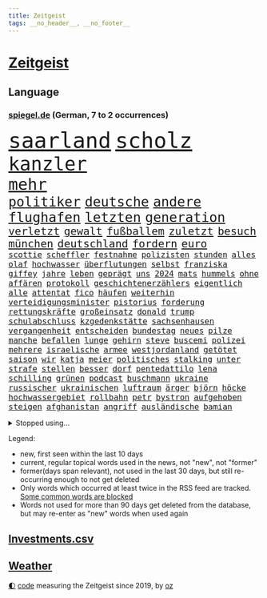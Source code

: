 ```yaml
---
title: Zeitgeist
tags: __no_header__, __no_footer__
---
```


# [Zeitgeist](https://oliz.io/zeitgeist/)

## Language

<h3><a href="https://www.spiegel.de" target="_blank">spiegel.de</a> (German, 7 to 2 occurrences)</h3>
<p style="font-family:monospace">
<span style="font-size:32pt"><a href="news_links.html#saarland" class="current">saarland</a></span>
<span style="font-size:32pt"><a href="news_links.html#scholz" class="current">scholz</a></span>
<br>
<span style="font-size:28pt"><a href="news_links.html#kanzler" class="current">kanzler</a></span>
<br>
<span style="font-size:24pt"><a href="news_links.html#mehr" class="current">mehr</a></span>
<br>
<span style="font-size:20pt"><a href="news_links.html#politiker" class="current">politiker</a></span>
<span style="font-size:20pt"><a href="news_links.html#deutsche" class="current">deutsche</a></span>
<span style="font-size:20pt"><a href="news_links.html#andere" class="current">andere</a></span>
<span style="font-size:20pt"><a href="news_links.html#flughafen" class="current">flughafen</a></span>
<span style="font-size:20pt"><a href="news_links.html#letzten" class="current">letzten</a></span>
<span style="font-size:20pt"><a href="news_links.html#generation" class="current">generation</a></span>
<br>
<span style="font-size:16pt"><a href="news_links.html#verletzt" class="current">verletzt</a></span>
<span style="font-size:16pt"><a href="news_links.html#gewalt" class="current">gewalt</a></span>
<span style="font-size:16pt"><a href="news_links.html#fußballem" class="current">fußballem</a></span>
<span style="font-size:16pt"><a href="news_links.html#zuletzt" class="current">zuletzt</a></span>
<span style="font-size:16pt"><a href="news_links.html#besuch" class="current">besuch</a></span>
<span style="font-size:16pt"><a href="news_links.html#münchen" class="current">münchen</a></span>
<span style="font-size:16pt"><a href="news_links.html#deutschland" class="current">deutschland</a></span>
<span style="font-size:16pt"><a href="news_links.html#fordern" class="current">fordern</a></span>
<span style="font-size:16pt"><a href="news_links.html#euro" class="current">euro</a></span>
<br>
<span style="font-size:12pt"><a href="news_links.html#scottie" class="current">scottie</a></span>
<span style="font-size:12pt"><a href="news_links.html#scheffler" class="current">scheffler</a></span>
<span style="font-size:12pt"><a href="news_links.html#festnahme" class="current">festnahme</a></span>
<span style="font-size:12pt"><a href="news_links.html#polizisten" class="current">polizisten</a></span>
<span style="font-size:12pt"><a href="news_links.html#stunden" class="current">stunden</a></span>
<span style="font-size:12pt"><a href="news_links.html#alles" class="current">alles</a></span>
<span style="font-size:12pt"><a href="news_links.html#olaf" class="current">olaf</a></span>
<span style="font-size:12pt"><a href="news_links.html#hochwasser" class="current">hochwasser</a></span>
<span style="font-size:12pt"><a href="news_links.html#überflutungen" class="current">überflutungen</a></span>
<span style="font-size:12pt"><a href="news_links.html#selbst" class="current">selbst</a></span>
<span style="font-size:12pt"><a href="news_links.html#franziska" class="current">franziska</a></span>
<span style="font-size:12pt"><a href="news_links.html#giffey" class="new">giffey</a></span>
<span style="font-size:12pt"><a href="news_links.html#jahre" class="current">jahre</a></span>
<span style="font-size:12pt"><a href="news_links.html#leben" class="current">leben</a></span>
<span style="font-size:12pt"><a href="news_links.html#geprägt" class="current">geprägt</a></span>
<span style="font-size:12pt"><a href="news_links.html#uns" class="current">uns</a></span>
<span style="font-size:12pt"><a href="news_links.html#2024" class="current">2024</a></span>
<span style="font-size:12pt"><a href="news_links.html#mats" class="current">mats</a></span>
<span style="font-size:12pt"><a href="news_links.html#hummels" class="current">hummels</a></span>
<span style="font-size:12pt"><a href="news_links.html#ohne" class="current">ohne</a></span>
<span style="font-size:12pt"><a href="news_links.html#affären" class="current">affären</a></span>
<span style="font-size:12pt"><a href="news_links.html#protokoll" class="current">protokoll</a></span>
<span style="font-size:12pt"><a href="news_links.html#geschichtenerzählers" class="new">geschichtenerzählers</a></span>
<span style="font-size:12pt"><a href="news_links.html#eigentlich" class="current">eigentlich</a></span>
<span style="font-size:12pt"><a href="news_links.html#alle" class="current">alle</a></span>
<span style="font-size:12pt"><a href="news_links.html#attentat" class="current">attentat</a></span>
<span style="font-size:12pt"><a href="news_links.html#fico" class="current">fico</a></span>
<span style="font-size:12pt"><a href="news_links.html#häufen" class="current">häufen</a></span>
<span style="font-size:12pt"><a href="news_links.html#weiterhin" class="current">weiterhin</a></span>
<span style="font-size:12pt"><a href="news_links.html#verteidigungsminister" class="current">verteidigungsminister</a></span>
<span style="font-size:12pt"><a href="news_links.html#pistorius" class="current">pistorius</a></span>
<span style="font-size:12pt"><a href="news_links.html#forderung" class="current">forderung</a></span>
<span style="font-size:12pt"><a href="news_links.html#rettungskräfte" class="current">rettungskräfte</a></span>
<span style="font-size:12pt"><a href="news_links.html#großeinsatz" class="current">großeinsatz</a></span>
<span style="font-size:12pt"><a href="news_links.html#donald" class="current">donald</a></span>
<span style="font-size:12pt"><a href="news_links.html#trump" class="current">trump</a></span>
<span style="font-size:12pt"><a href="news_links.html#schulabschluss" class="new">schulabschluss</a></span>
<span style="font-size:12pt"><a href="news_links.html#kzgedenkstätte" class="current">kzgedenkstätte</a></span>
<span style="font-size:12pt"><a href="news_links.html#sachsenhausen" class="current">sachsenhausen</a></span>
<span style="font-size:12pt"><a href="news_links.html#vergangenheit" class="current">vergangenheit</a></span>
<span style="font-size:12pt"><a href="news_links.html#entscheiden" class="current">entscheiden</a></span>
<span style="font-size:12pt"><a href="news_links.html#bundestag" class="current">bundestag</a></span>
<span style="font-size:12pt"><a href="news_links.html#neues" class="current">neues</a></span>
<span style="font-size:12pt"><a href="news_links.html#pilze" class="current">pilze</a></span>
<span style="font-size:12pt"><a href="news_links.html#manche" class="current">manche</a></span>
<span style="font-size:12pt"><a href="news_links.html#befallen" class="new">befallen</a></span>
<span style="font-size:12pt"><a href="news_links.html#lunge" class="current">lunge</a></span>
<span style="font-size:12pt"><a href="news_links.html#gehirn" class="current">gehirn</a></span>
<span style="font-size:12pt"><a href="news_links.html#steve" class="current">steve</a></span>
<span style="font-size:12pt"><a href="news_links.html#buscemi" class="new">buscemi</a></span>
<span style="font-size:12pt"><a href="news_links.html#polizei" class="current">polizei</a></span>
<span style="font-size:12pt"><a href="news_links.html#mehrere" class="current">mehrere</a></span>
<span style="font-size:12pt"><a href="news_links.html#israelische" class="current">israelische</a></span>
<span style="font-size:12pt"><a href="news_links.html#armee" class="current">armee</a></span>
<span style="font-size:12pt"><a href="news_links.html#westjordanland" class="current">westjordanland</a></span>
<span style="font-size:12pt"><a href="news_links.html#getötet" class="current">getötet</a></span>
<span style="font-size:12pt"><a href="news_links.html#saison" class="current">saison</a></span>
<span style="font-size:12pt"><a href="news_links.html#wir" class="current">wir</a></span>
<span style="font-size:12pt"><a href="news_links.html#katja" class="current">katja</a></span>
<span style="font-size:12pt"><a href="news_links.html#meier" class="current">meier</a></span>
<span style="font-size:12pt"><a href="news_links.html#politisches" class="current">politisches</a></span>
<span style="font-size:12pt"><a href="news_links.html#stalking" class="current">stalking</a></span>
<span style="font-size:12pt"><a href="news_links.html#unter" class="current">unter</a></span>
<span style="font-size:12pt"><a href="news_links.html#strafe" class="current">strafe</a></span>
<span style="font-size:12pt"><a href="news_links.html#stellen" class="current">stellen</a></span>
<span style="font-size:12pt"><a href="news_links.html#besser" class="current">besser</a></span>
<span style="font-size:12pt"><a href="news_links.html#dorf" class="current">dorf</a></span>
<span style="font-size:12pt"><a href="news_links.html#pentedattilo" class="new">pentedattilo</a></span>
<span style="font-size:12pt"><a href="news_links.html#lena" class="current">lena</a></span>
<span style="font-size:12pt"><a href="news_links.html#schilling" class="new">schilling</a></span>
<span style="font-size:12pt"><a href="news_links.html#grünen" class="current">grünen</a></span>
<span style="font-size:12pt"><a href="news_links.html#podcast" class="current">podcast</a></span>
<span style="font-size:12pt"><a href="news_links.html#buschmann" class="current">buschmann</a></span>
<span style="font-size:12pt"><a href="news_links.html#ukraine" class="current">ukraine</a></span>
<span style="font-size:12pt"><a href="news_links.html#russischer" class="current">russischer</a></span>
<span style="font-size:12pt"><a href="news_links.html#ukrainischen" class="current">ukrainischen</a></span>
<span style="font-size:12pt"><a href="news_links.html#luftraum" class="current">luftraum</a></span>
<span style="font-size:12pt"><a href="news_links.html#ärger" class="current">ärger</a></span>
<span style="font-size:12pt"><a href="news_links.html#björn" class="current">björn</a></span>
<span style="font-size:12pt"><a href="news_links.html#höcke" class="current">höcke</a></span>
<span style="font-size:12pt"><a href="news_links.html#hochwassergebiet" class="new">hochwassergebiet</a></span>
<span style="font-size:12pt"><a href="news_links.html#rollbahn" class="new">rollbahn</a></span>
<span style="font-size:12pt"><a href="news_links.html#petr" class="current">petr</a></span>
<span style="font-size:12pt"><a href="news_links.html#bystron" class="current">bystron</a></span>
<span style="font-size:12pt"><a href="news_links.html#aufgehoben" class="current">aufgehoben</a></span>
<span style="font-size:12pt"><a href="news_links.html#steigen" class="current">steigen</a></span>
<span style="font-size:12pt"><a href="news_links.html#afghanistan" class="current">afghanistan</a></span>
<span style="font-size:12pt"><a href="news_links.html#angriff" class="current">angriff</a></span>
<span style="font-size:12pt"><a href="news_links.html#ausländische" class="current">ausländische</a></span>
<span style="font-size:12pt"><a href="news_links.html#bamian" class="new">bamian</a></span>
</p>
<details>
<summary>Stopped using...</summary>
<p class="former" style="font-size:12pt">
rasant(1304) reformen(1304) spuren(1304) bayerische(1303) frankfurter(1303) großteil(1303) main(1303) pakistan(1303) summe(1303) uhr(1303) zurzeit(1303) fbi(1301) joachim(1301) street(1301) sturz(1301) twitter(1301) funktionieren(1300) post(1300) präsidentschaftswahl(1300) belarus(1299) bildern(1299) erlitten(1299) gerichtshof(1299) mailand(1299) schlechten(1299) williams(1299) winter(1299) 2019(1298) 33(1298) bundesländer(1298) bundespolizei(1298) fleisch(1298) gewissen(1298) smartphone(1298) texas(1298) tobt(1298) verzweifelt(1298) chaos(1297) digitalisierung(1297) rechten(1297) solle(1297) früherer(1296) rassistisch(1296) weißen(1296) anbieten(1295) christine(1295) gemeinden(1295) konservativen(1295) prüfung(1295) registriert(1295) sicherheitsbehörden(1295) verunglückt(1295) widerspruch(1295) beraten(1294) bitten(1294) einreisen(1294) verlängerung(1294) großbritanniens(1293) kreis(1293) sorge(1293) torhüter(1293) venezuela(1293) beschluss(1292) islamischen(1292) leer(1292) meint(1292) super(1292) verfügung(1292) premiere(1291) reichte(1291) tödliche(1290) untersuchen(1290) veranstalter(1290) endete(1289) entsetzen(1289) glauben(1288) 2030(1287) fit(1287) offiziellen(1285) schwanger(1285) beiträge(1283) produzieren(1282) hielten(1281) zurückgegangen(1281) herz(1279) nachgewiesen(1279) ordnung(1279) eingeleitet(1277) gang(1276) pkw(1276) trauert(1275) fußballwm(1274) nasa(1274) spitzenreiter(1274) aussehen(1273) erschießt(1273) steffen(1273) informiert(1271) hoffnungen(1270) rang(1268) solchen(1263) sportler(1263) bundesnetzagentur(1259) afrikas(1256) kandidatur(1256) staatlichen(1253) startup(1253) gebieten(1249) heizen(1248) marine(1235) einfache(1230) billiger(1228) niederländer(1191) öffnet(1190) zusammenbruch(1158) carlos(1157) autobahnen(1155) mitverantwortlich(1114) banken(1098) ministerin(1041) ohnehin(1034) verurteilung(1014) erfolgreichste(1004) entlastung(990) teure(973) zeitungsbericht(971) mike(969) gewohnt(967) gesetzentwurf(955) tiger(953) kunstwerke(941) abtreibung(939) einschätzungen(930) stern(927) spezielle(926) rhein(912) militärischen(895) akw(880) seltene(880) brennt(873) kompromiss(872) lehrerinnen(870) 87(867) klappt(860) fördern(854) erschwert(852) lemke(841) steffi(841) verkündete(839) expremier(836) entführung(831) einheit(818) bestand(816) emotionalen(816) verwaltung(807) lücken(792) nebenbei(775) künstlerin(774) gefangenschaft(771) kriegsverbrechen(770) kasse(768) blockade(764) dilemma(764) niedersächsischen(764) günstiger(760) messerattacke(760) wiederaufbau(760) günstige(759) überlebenden(757) finanzierung(753) erlauben(748) schwarzes(747) recherchen(731) perfekte(726) israelis(715) dänischen(708) stärksten(695) sprung(690) andrew(689) idol(687) anlauf(686) setzten(677) thüringens(675) geste(672) demenz(669) usrepublikaner(662) weitergehen(661) erdbeben(660) wissenschaft(659) 2008(650) freigabe(650) zurückhaltung(648) geheime(639) einladung(628) vizekanzler(622) gott(618) eingreifen(606) entstehen(604) gerechtfertigt(604) ernährung(601) tel(593) aufholjagd(591) fortschritt(589) stemmen(589) emissionen(588) senioren(587) dokumentieren(583) aviv(582) niederlagen(581) überraschenden(577) haustier(575) neymar(574) härtesten(570) auszeichnung(564) verurteilten(561) uskonzern(547) parallel(544) nächtlichen(543) rudi(534) credit(531) suisse(531) geheim(529) skepsis(520) colorado(509) vorbereitung(509) kritikern(508) auflaufen(507) muster(507) internationalem(503) verschafft(503) dritter(498) heimische(494) änderung(493) aggressiv(490) bruchteil(488) völler(482) muslime(480) ansicht(475) mythos(474) minderjährige(473) initiative(471) rauchen(470) özdemir(469) unosicherheitsrat(464) vorstandschef(464) republikanische(462) anderson(459) autofahren(459) neunzigerjahren(456) schwache(456) 5000(455) schweres(447) beantwortet(446) anderswo(445) bildet(444) media(442) nordirland(441) influencer(435) 2007(434) merklich(427) reichelt(425) wurzeln(419) legalisierung(418) handelte(414) milliardenschwere(413) insolvent(410) 40jähriger(407) allzu(406) erwarteten(406) hauptrolle(405) kippen(399) lübeck(399) astronomie(393) geknackt(392) rohstoff(391) ecuador(388) brachten(386) involviert(384) kleinflugzeug(381) durchgesetzt(376) bar(372) nachts(372) exkanzler(370) gästen(363) 13jähriger(361) bka(359) kuba(359) regisseurin(352) übergibt(352) kredite(350) umstieg(350) barbie(348) eingeliefert(348) pilot(348) zeitungen(348) motto(347) florenz(346) kalifornischen(343) drohnenangriffe(340) absurd(339) mobilität(339) ermöglicht(338) übergang(337) bitter(336) scott(330) einziehen(328) 29jährige(326) politologe(325) model(323) indischer(322) marschflugkörper(320) abgewehrt(319) anschluss(318) liter(315) festgestellt(314) geheimen(310) hergestellt(309) lieferten(309) dortigen(308) auflösung(306) toronto(305) flieger(303) lebend(303) spitzenfußball(303) sinkende(302) eindringen(299) fotografin(297) ezb(296) unterbunden(295) mutmaßliches(294) lichtblick(293) gerichts(290) becken(287) nördlich(285) staus(285) brutaler(284) hunde(284) leitartikel(284) thrones(284) militärisch(283) sofortige(283) surfen(281) iranischer(280) designer(279) manuela(277) schwesig(277) teuersten(268) erschweren(266) niemanden(266) ergebnissen(265) gruppenvergewaltigung(264) parlamentswahl(263) terroranschlag(263) küsten(262) re(262) o’connor(261) arizona(260) milizen(259) ehrung(257) herstellung(257) eigentor(256) freundinnen(255) sperre(255) schiitenmiliz(252) uber(252) israeli(251) unterkunft(251) geschäftsleute(250) bargeld(248) mehrwertsteuer(248) superreiche(248) todesursache(246) angesehen(245) herrchen(245) dirk(244) fame(243) usamerikanerin(243) johann(241) neubauten(239) vorzugehen(239) heutigen(238) kneipen(238) wohnviertel(238) abhalten(237) harald(236) harmlos(236) neuauflage(234) toptalent(230) aserbaidschan(229) gleicht(227) verfahrens(227) auswertung(226) mehren(226) sicherheitslage(226) lebende(225) 12000(224) bundesfinanzminister(224) stadtrat(224) gestaltet(222) grippe(222) biopic(221) bequem(219) fußballweltmeister(219) sibirien(218) werkstatt(218) ai(217) milliardenhilfen(217) vollstreckt(217) 1981(216) isst(216) nachbarland(216) gemüse(215) klarer(215) lokführer(215) vergehen(215) zentralrat(212) 14jährige(206) auskommen(205) gezielte(204) schlusslicht(204) ceo(202) vorbereitungen(200) zentralrats(198) wilde(197) aspekte(196) lasst(196) mexikos(196) tennisspieler(196) emotionaler(195) ernähren(195) tagesordnung(195) kochinstitut(194) bevorzugt(193) klassischen(193) milde(193) jahrelange(192) teilgenommen(192) götze(191) sicherheitsvorkehrungen(190) vertrieben(188) 1990(187) altbundeskanzler(186) gazastreifens(186) geräumt(186) hamasangriff(186) ratlos(186) woods(186) geborene(185) bezirk(184) direkte(183) demokratiefeinde(182) ecuadors(181) tipp(180) menschenrechte(179) muslimen(179) sexualisierte(179) attraktiver(178) state(178) austin(177) beteuert(177) ingenieur(177) zwischenfälle(177) finanzministerium(176) parlamentarier(176) zuständig(176) grenzübergänge(175) 25000(174) diktatur(174) raab(174) abzuschaffen(172) informierte(171) positioniert(171) anerkennen(170) staatsräson(169) hüller(168) raptors(168) topmanager(168) wirtz(168) aktionäre(167) altersgruppe(167) usschauspieler(167) abgefangen(166) aussetzen(166) benkos(166) kulturszene(166) maine(166) siedler(166) warnzeichen(166) 19jährige(165) aufzeichnungen(165) staatlicher(165) verschaffen(162) 37jährige(161) group(161) unterhändler(161) 218(160) ausländer(160) kostenlos(160) sicherheitspersonal(160) wiederbelebt(160) doppelter(159) langstreckenflüge(159) lehrern(159) mayer(159) festen(158) kanye(158) kopie(158) kadewe(157) turnieren(157) anstehenden(155) entspannung(155) erlässt(155) fluggäste(155) telefoniert(155) signagruppe(154) illusion(153) kassieren(153) tim(153) gesetzesänderung(152) trainerwechsel(152) islamische(151) passierte(151) unterbinden(151) zweistaatenlösung(151) überschaubar(151) bernd(149) gigantischen(149) jones(149) datum(148) eupolitiker(148) frachtschiff(148) geheimnisse(148) lloyd(148) reichweite(148) zusagen(148) elite(147) kalten(147) verspätung(147) dänemarks(146) stanley(146) pendler(144) unverletzt(144) einverstanden(143) ostern(143) abgabe(142) ausgewählt(142) lagarde(142) punkterekord(142) robbie(142) insolventen(141) orleans(141) symptome(141) trauen(141) zielen(141) zurückgekehrt(141) ausgespielt(140) demütigungen(140) gesichter(140) wahre(140) 56(139) erschoss(139) biathlon(138) dynamik(137) friedensverhandlungen(137) tausender(136) mathe(135) rauch(135) schlimme(135) bändigen(134) herrschaft(134) vorstellungen(134) mediamarktsaturn(133) netze(133) statistisches(133) umstrittenes(133) defekte(132) liz(132) reparieren(132) unangefochten(132) wundert(132) hollywoodstern(131) walk(131) bahnen(130) schulz(130) unwahrscheinlich(130) zettel(130) ambitionen(129) edin(129) islamistischer(129) wäldern(129) inspirieren(128) oma(128) spruch(128) stift(128) ergab(127) usdollar(127) weißer(127) erfuhr(126) schokolade(125) amy(124) poltert(124) unionsfraktion(124) lebendig(123) lehrt(123) mitspielt(123) vorhat(123) vermögenswerte(122) winzigen(122) geglaubt(121) investors(121) kragen(121) kulisse(121) palace(121) containerschiff(120) hugh(120) rammte(120) schwersten(120) hässlich(119) gebrannt(118) erhoffen(117) passte(117) befassen(116) beliebteste(116) effektiv(116) brandenburgischen(115) neugier(115) kreise(114) church(113) ushilfen(113) 59(112) carlson(112) kaufprämie(112) statistischem(112) tucker(112) umwelthilfe(112) flugzeugs(111) postfaschisten(111) sachschaden(111) asylanträge(110) brocken(110) dreistelligen(110) völkermords(110) gespritzt(109) mangelnde(109) russlandsanktionen(109) spirit(109) asiatische(108) australischer(108) dahintersteckt(108) hingelegt(107) landsleuten(107) versammeln(107) norddeutschlands(106) presley(106) schaulustige(106) engsten(105) house(105) nicaragua(105) pisten(105) scheuer(105) skifahrer(105) triebwerk(105) wohnhäuser(105) zulassen(105) premierministerin(103) triumphieren(103) wegfall(103) erfolgreichen(102) mossad(102) wertvolle(102) neuerdings(101) voice(101) 1970(100) 2006(100) 400000(100) lily(100) jetzigen(99) zweifache(99) erschienene(98) gramm(98) hype(98) nobelpreisträger(98) juchef(97) köchin(97) leroy(97) lukaschenko(97) oman(97) ritual(97) sané(97) ehren(96) kinos(96) befragte(95) südkoreanischen(95) alarmierte(94) expertise(94) fulda(94) kassenleistung(94) bauch(93) entwickler(93) weltstar(93) attal(92) vorsätze(92) ausgrenzung(91) genuss(91) gespendet(91) haag(91) igh(91) kapitulation(91) lehrkräften(91) marshallplan(91) einmischung(90) leonardo(90) maischberger(90) spottet(90) ansprüchen(89) coenbrüder(89) erklärungen(89) faire(89) iranischem(89) kinderärzte(89) mondmission(89) original(89) pay(89) ranghohen(89) sozialarbeiter(89) euländern(88) expertenrat(88) gedicht(88) gestalt(88) rabatten(88) schlingert(88) synchronsprecher(88) begraben(87) erfassen(87) gesperrten(87) konflikts(87) korrigiert(87) ocean(87) stolpert(87) 13jährigen(86) geschichtsbücher(86) korallen(86) ramadan(86) schwedischer(86) tieres(86) verletzungspause(86) verwandte(86) elton(85) entrückt(85) erzbistum(85) exotische(85) neugeborene(85) notwendigen(85) politischem(85) strukturen(85) substanz(85) besorgniserregenden(84) neunjähriger(84) unerschütterliche(84) uniformen(84) stoppten(83) fragil(82) jena(82) kalte(82) marie(82) neuss(82) teilnehmende(82) drogenschmuggler(81) heroin(81) hohem(81) prüfbericht(81) starensemble(81) entfällt(80) israelpolitik(80) unpopulären(80) aktienpaket(79) basketballsuperstar(79) belastender(79) hernández(79) philippe(79) zähler(79) ablenkungsmanöver(78) altkanzlerin(78) helles(78) klopps(78) zerlegt(78) überbieten(78) abziehen(77) caren(77) miosga(77) nestlé(77) verfolgungsjagd(77) zuschauerin(77) zwang(77) anerkennung(76) kriegsgefangenen(76) platzt(76) ravensburg(76) untreue(76) völligen(76) wgzimmerpreise(76) zusammengekommen(76) einlösen(75) schlüssel(75) ultra(75) verewigt(75) vorkommen(75) what(75) fdpminister(74) zeugenaussage(74) dschihad(73) equipment(73) fahndet(73) fpöchef(73) prestigeprojekts(73) seltsamer(73) umbaupläne(73) verhandlungstisch(73) witwe(73) dieter(72) digitalpakt(72) missbrauchte(72) pommes(72) unzufriedene(72) aserbaidschanischen(71) dimension(71) gewordene(71) globus(71) hülle(71) intel(71) marathon(71) missachtet(71) olivier(71) signapleite(71) 14000(70) boateng(70) europäischem(70) jérôme(70) mutig(70) regelmäßige(70) tagt(70) telegram(70) zaubern(70) achterbahn(69) beratungsfirma(69) jahresgewinn(69) obst(69) treibhausgasemissionen(69) ussenat(69) weltall(69) abenteuerlichen(68) decker(68) formulierung(68) gefeuert(68) misere(68) rogowski(68) 450(67) anwenden(67) gemeinsamer(67) gewaltiges(67) glückliche(67) interner(67) schärfste(67) starkoch(67) unmöglich(67) verendet(67) waffenhilfe(67) darm(66) gruppierungen(66) reichtum(66) stellvertreterin(66) verbal(66) dopingtest(65) einladungen(65) forster(65) rücksichtslos(65) bewerben(64) erfolgsgeschichte(64) freigemacht(64) gemäßigte(64) sanktionsliste(64) verhungern(64) erhoffte(63) potter(63) wütet(63) alijew(62) english(62) flugzeughersteller(62) löcher(62) rasch(62) saporischschja(62) antisemitismusvorwürfen(61) boatengs(61) nullerjahre(61) prüfstand(61) trinidad(61) verkehrsbetriebe(61) übertrieben(61) harington(60) heimpleite(60) jahrestag(60) kit(60) olli(60) substanziellen(60) östlichen(60) bestätigung(59) luxusmarke(59) peta(59) sprang(59) äquivalent(59) angreiferin(58) bedürfnisse(58) dorn(58) grundsätzliches(58) usprofiliga(58) verschollen(58) wodka(58) abhängigkeit(57) bewaffnung(57) bezahlkarten(57) countryalbum(57) dienstreise(57) einfuhr(57) kremlnahen(57) maxim(57) milden(57) prorussischen(57) agenda(56) erheblichem(56) fdpverkehrsminister(56) frühstück(56) interviews(56) kannte(56) landtagspräsidentin(56) msc(56) pfiff(56) 35000(55) abo(55) angewiesen(55) anschaffung(55) ehrgeizigen(55) elektronischer(55) erwirken(55) munich(55) personalausweis(55) risse(55) schwelt(55) zuständigen(55) aschermittwoch(54) eskalationsstufe(54) jet(54) usabgeordnete(54) bewundert(53) hisbollahkommandeurs(53) israelfeindliche(53) messerstecherei(53) unverzüglich(53) wirtschaftsentwicklung(53) 1864(52) beschaffen(52) besetzen(52) bestaunt(52) gemischtes(52) unschuld(52) episode(51) fälschlicherweise(51) mehrheitlich(51) notoperiert(51) seeleute(51) spezielles(51) firmengruppe(50) kostete(50) rochen(50) verdachts(50) willst(50) anmeldung(49) firmengelände(49) gestrichene(49) hauptfigur(49) mobilitätsforscher(49) vortragen(49) witziger(49) cannabisverbot(48) dopingfall(48) drebin(48) eingesetzte(48) hassliebe(48) höre(48) kanone(48) liam(48) liberal(48) mehrarbeit(48) neeson(48) rächen(48) sarah(48) usbotschafter(48) beatmet(47) behinderung(47) burkart(47) enthüllen(47) kitas(47) kristoffer(47) künstlich(47) leichtathleten(47) olsson(47) präsidium(47) wespen(47) würdigen(47) zusammenschluss(47) abschiedstournee(46) aufzeichnung(46) kanadischer(46) norddeutschland(46) telefonate(46) cat(45) cook(45) fertigstellung(45) gewagte(45) hintereinander(45) mehrmonatigen(45) rollstuhlfahrer(45) rüstung(45) grube(44) nächtliches(44) plastikverschmutzung(44) vorab(44) einzusetzen(43) khamenei(43) konventionelle(43) lka(43) mies(43) selbstbewusstsein(43) spionierte(43) vorlage(43) abgrund(42) beschießt(42) fastenmonats(42) oppositionsführerin(42) sommermärchenprozess(42) 16000(41) akkus(41) erhebung(41) kosmos(41) polizeiuniform(41) thailänder(41) wiederbelebung(41) barrier(40) eigentumswohnung(40) lehre(40) pavillon(40) reef(40) regierungschefs(40) batteriepakets(39) erfolgreicher(39) gartenteich(39) gesunde(39) millionenzahlungen(39) ostdeutscher(39) tvduell(39) ufo(39) unoexperten(39) verona(39) weltraumschrott(39) agent(38) anklagebank(38) eingemischt(38) käufern(38) wendungen(38) fluglinie(37) moderiert(37) radfahrstreifen(37) schulter(37) solofahrt(37) ushersteller(37) 2039(36) award(36) flugbegleiterinnen(36) hunderten(36) orientierung(36) playoffteilnahme(36) vereinbar(36) wiedersehen(36) zaubert(36) brust(35) flüchtete(35) hergestellte(35) nukleare(35) spannung(35) 58jährige(34) abgebrannt(34) bundesstaaten(34) bvbprofi(34) haltbar(34) heißes(34) kinohit(34) pin(34) plötzliche(34) unfallstelle(34) vorzubereiten(34) 14jährigen(33) alleinerziehende(33) beeindruckende(33) dragon(33) respektlos(33) scheut(33) spohr(33) 2029(32) camping(32) passagieren(32) shoppingcenter(32) techunternehmer(32) vorstandsvorsitzender(32) abrufbar(31) beschlagnahmung(31) flirten(31) altkanzler(30) coronamaßnahmen(30) einspielen(30) geeint(30) josh(30) källenius(30) mentalen(30) mercedeschef(30) ola(30) superfood(30) vorschriften(30) eskalierende(29) klimaanlage(29) komplizierter(29) scheiterten(29) titelrennen(29) überlässt(29) drin(28) grundschulen(28) kasia(28) lenhardt(28) lobbyverband(28) malen(28) schwangerschaftsabbruch(28) schwellenländern(28) tragbar(28) unbegründet(28) zeche(28) großstädte(27) luftsicherheit(27) no(27) pamela(27) unterschieden(27) aktie(26) ausgelastet(26) beisheim(26) fisker(26) grundlegende(26) regnerisch(26) riskante(26) saufrituale(26) school(26) whu(26) armenien(25) genderverbot(25) isolieren(25) messner(25) princess(25) terrororganisationen(25) ursachen(25) aaron(24) akut(24) benachbarten(24) bruders(24) fußballstars(24) kurier(24) schlüsse(24) unerwünschte(24) verschenkt(24) wöchentlich(24) zukommen(24) abtreibungsrecht(23) bahntickets(23) gesellschaftlichen(23) polizeieinsätze(23) rauschende(23) unerschwinglich(23) verziert(23) zählten(23) berühmter(22) biergarten(22) gangs(22) 20jähriger(21) alan(21) biergärten(21) brückeneinsturz(21) coughlan(21) erneuert(21) gaspreis(21) luftaufnahmen(21) nda(21) nicola(21) getreten(20) haub(20) paragraf(20) quecksilber(20) schokohasen(20) versorgungslage(20) waffenexporte(20) abbas(19) außenexperten(19) brandstiftung(19) falschparker(19) hochgeschwindigkeitszug(19) islamischer(19) milchstraße(19) minderheit(19) pianist(19) absurde(18) containerschiffs(18) denkbar(18) drohung(18) lateinamerika(18) libanesische(18) ostpolitik(18) pink(18) reisebus(18) sozialer(18) vielerlei(18) zuwanderer(18) bergamo(17) churchill(17) dringlicher(17) impulse(17) lngterminal(17) pensionierte(17) ungestört(17) alleinsein(16) austrian(16) belarussischen(16) hbo(16) höherer(16) jontay(16) konstruktion(16) porter(16) verweigern(16) vorfahren(16) wettbetrug(16) äpfeln(16) iraner(15) lenhardts(15) negativrekord(15) tabubruch(15) talkshows(15) zehnjährigen(15) elektronische(14) grobe(14) mobilisieren(14) naher(14) passus(14) rechnung(14) unbesiegbar(14) wahrscheinliche(14) eigenständiger(13) einberufen(13) gucken(13) jubiläumsfeier(13) orenburg(13) ostküste(13) tarifeinigung(13) gelegenheiten(12) hundebox(12) parisroubaix(12) reporterfrage(12) tariflösung(12) terroristisches(12) unterschätzen(12) xiaomi(12) draft(11) fortwo(11) genf(11) hühnerfüße(11) smart(11) sonnenfinsternis(11)
</p>
</details>
<p>Legend:
<ul>
<li><span class="new">new</span>, first seen within the last 10 days</li>
<li><span class="current">current</span>, regular topical words used in the news, not "new", not "former"</li>
<li><span class="former">former(days span relevant)</span>, not used in the last 30 days, but still re-occurring enough to not get deleted</li>
<li>Only words which occurred at least twice in the RSS feed are tracked. <a href="language/filters.py">Some common words are blocked</a></li>
<li>Words not used for more than 90 days get deleted from the database, but may re-enter as "new" words when used again</li>
</ul>
</p>

## [Investments](investments.html)[.csv](investments.csv)

## [Weather](weather.html)

<footer>
<a href="javascript:toggleTheme()" class="nav">🌓</a>
<a href="https://github.com/ooz/zeitgeist">code</a> measuring the Zeitgeist since 2019, by <a href="https://oliz.io">oz</a>
</footer>
